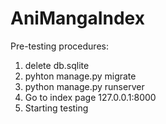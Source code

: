 # AniMangaIndex

Pre-testing procedures:
1) delete db.sqlite
2) pyhton manage.py migrate
3) python manage.py runserver
4) Go to index page 127.0.0.1:8000
5) Starting testing
